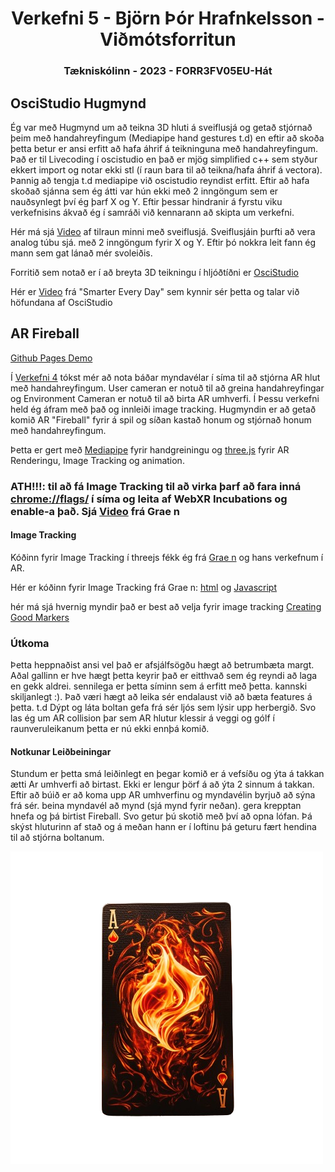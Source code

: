<div align="center">
  <h1>Verkefni 5 - Björn Þór Hrafnkelsson - Viðmótsforritun</h1>
</div>
<div align="center">
   <h3>Tækniskólinn - 2023 -  FORR3FV05EU-Hát</h3>
</div>



## OsciStudio Hugmynd
Ég var með Hugmynd um að teikna 3D hluti á sveiflusjá og getað stjórnað þeim með handahreyfingum (Mediapipe hand gestures t.d) en eftir að skoða þetta betur er ansi erfitt að hafa áhrif á teikninguna með handahreyfingum. Það er til Livecoding í oscistudio en það er mjög simplified c++ sem styður ekkert import og notar ekki stl (í raun bara til að teikna/hafa áhrif á vectora). Þannig að tengja t.d mediapipe við oscistudio reyndist erfitt. Eftir að hafa skoðað sjánna sem ég átti var hún ekki með 2 inngöngum sem er nauðsynlegt því ég þarf X og Y. Eftir þessar hindranir á fyrstu viku verkefnisins ákvað ég í samráði við kennarann að skipta um verkefni.

Hér má sjá [Video](https://youtu.be/JaiFbfYU-Lw) af tilraun minni með sveiflusjá. Sveiflusjáin þurfti að vera analog túbu sjá. með 2 inngöngum fyrir X og Y. Eftir þó nokkra leit fann ég mann sem gat lánað mér svoleiðis.

Forritið sem notað er í að breyta 3D teikningu í hljóðtíðni er [OsciStudio](https://oscilloscopemusic.com/software/oscistudio/)

Hér er [Video](https://www.youtube.com/watch?v=4gibcRfp4zA&t=510s) frá "Smarter Every Day" sem kynnir sér þetta og talar við höfundana af OsciStudio


## AR Fireball
[Github Pages Demo](https://bjornthor21.github.io/verk5-vidmot/)

Í [Verkefni 4](https://github.com/bjornthor21/verk4-vidmot/) tókst mér að nota báðar myndavélar í síma til að stjórna AR hlut með handahreyfingum. User cameran er notuð til að greina handahreyfingar og Environment Cameran er notuð til að birta AR umhverfi. Í Þessu verkefni held ég áfram með það og innleiði image tracking. Hugmyndin er að getað komið AR "Fireball" fyrir á spil og síðan kastað honum og stjórnað honum með handahreyfingum. 

Þetta er gert með [Mediapipe](https://developers.google.com/mediapipe/solutions/vision/gesture_recognizer) fyrir handgreiningu og [three.js](https://threejs.org/) fyrir AR Renderingu, Image Tracking og animation.

### ATH!!!: til að fá Image Tracking til að virka þarf að fara inná [chrome://flags/](chrome://flags/) í síma og leita af WebXR Incubations og enable-a það. Sjá [Video](https://youtu.be/9LwTDKWC9G0?si=YVLsu_JO_gTwyd21&t=77) frá Grae n 

#### Image Tracking
Kóðinn fyrir Image Tracking í threejs fékk ég frá [Grae n](https://github.com/graemeniedermayer/ArExperiments) og hans verkefnum í AR.

Hér er kóðinn fyrir Image Tracking frá Grae n: [html](https://github.com/graemeniedermayer/ArExperiments/blob/main/html/webxrMarker.html) og [Javascript](https://github.com/graemeniedermayer/ArExperiments/blob/main/javascript/webxrMarker.js)

hér má sjá hvernig myndir það er best að velja fyrir image tracking [Creating Good Markers](https://github.com/Carnaux/NFT-Marker-Creator/wiki/Creating-good-markers)

### Útkoma
Þetta heppnaðist ansi vel það er afsjálfsögðu hægt að betrumbæta margt. Aðal gallinn er hve hægt þetta keyrir það er eitthvað sem ég reyndi að laga en gekk aldrei. sennilega er þetta síminn sem á erfitt með þetta. kannski skiljanlegt :). Það væri hægt að leika sér endalaust við að bæta features á þetta. t.d Dýpt og láta boltan gefa frá sér ljós sem lýsir upp herbergið. Svo las ég um AR collision þar sem AR hlutur klessir á veggi og gólf í raunveruleikanum þetta er nú ekki ennþá komið.

#### Notkunar Leiðbeiningar
Stundum er þetta smá leiðinlegt en þegar komið er á vefsíðu og ýta á takkan ætti Ar umhverfi að birtast. Ekki er lengur þörf á að ýta 2 sinnum á takkan.
Eftir að búið er að koma upp AR umhverfinu og myndavélin byrjuð að sýna frá sér. beina myndavél að mynd (sjá mynd fyrir neðan). gera krepptan hnefa og þá birtist Fireball. Svo getur þú skotið með því að opna lófan. Þá skýst hluturinn af stað og á meðan hann er í loftinu þá geturu fært hendina til að stjórna boltanum.


![](https://github.com/bjornthor21/verk5-vidmot/blob/main/firecard.png)





